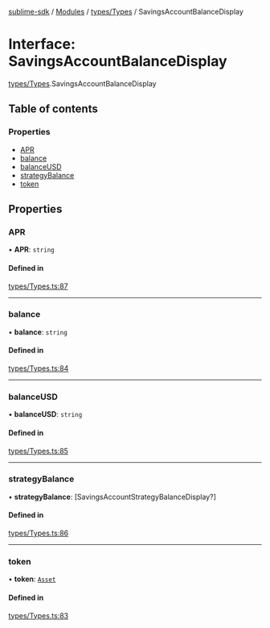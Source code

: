 [sublime-sdk](../README.md) / [Modules](../modules.md) / [types/Types](../modules/types_Types.md) / SavingsAccountBalanceDisplay

# Interface: SavingsAccountBalanceDisplay

[types/Types](../modules/types_Types.md).SavingsAccountBalanceDisplay

## Table of contents

### Properties

- [APR](types_Types.SavingsAccountBalanceDisplay.md#apr)
- [balance](types_Types.SavingsAccountBalanceDisplay.md#balance)
- [balanceUSD](types_Types.SavingsAccountBalanceDisplay.md#balanceusd)
- [strategyBalance](types_Types.SavingsAccountBalanceDisplay.md#strategybalance)
- [token](types_Types.SavingsAccountBalanceDisplay.md#token)

## Properties

### APR

• **APR**: `string`

#### Defined in

[types/Types.ts:87](https://github.com/akshay111meher/sublime-sdk/blob/50bba98/src/types/Types.ts#L87)

___

### balance

• **balance**: `string`

#### Defined in

[types/Types.ts:84](https://github.com/akshay111meher/sublime-sdk/blob/50bba98/src/types/Types.ts#L84)

___

### balanceUSD

• **balanceUSD**: `string`

#### Defined in

[types/Types.ts:85](https://github.com/akshay111meher/sublime-sdk/blob/50bba98/src/types/Types.ts#L85)

___

### strategyBalance

• **strategyBalance**: [SavingsAccountStrategyBalanceDisplay?]

#### Defined in

[types/Types.ts:86](https://github.com/akshay111meher/sublime-sdk/blob/50bba98/src/types/Types.ts#L86)

___

### token

• **token**: [`Asset`](types_Types.Asset.md)

#### Defined in

[types/Types.ts:83](https://github.com/akshay111meher/sublime-sdk/blob/50bba98/src/types/Types.ts#L83)
